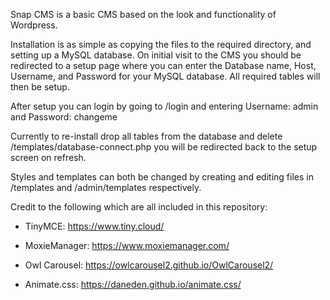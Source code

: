 Snap CMS is a basic CMS based on the look and functionality of Wordpress. 

Installation is as simple as copying the files to the required directory, and setting up a MySQL database. 
On initial visit to the CMS you should be redirected to a setup page where you can enter the Database name, Host, Username, and Password for
your MySQL database. All required tables will then be setup.

After setup you can login by going to /login and entering Username: admin and Password: changeme

Currently to re-install drop all tables from the database and delete /templates/database-connect.php you will be redirected back to the setup screen on refresh.

Styles and templates can both be changed by creating and editing files in /templates and /admin/templates respectively.

Credit to the following which are all included in this repository:

   - TinyMCE: https://www.tiny.cloud/
   
   - MoxieManager: https://www.moxiemanager.com/
   
   - Owl Carousel: https://owlcarousel2.github.io/OwlCarousel2/
   
   - Animate.css: https://daneden.github.io/animate.css/
